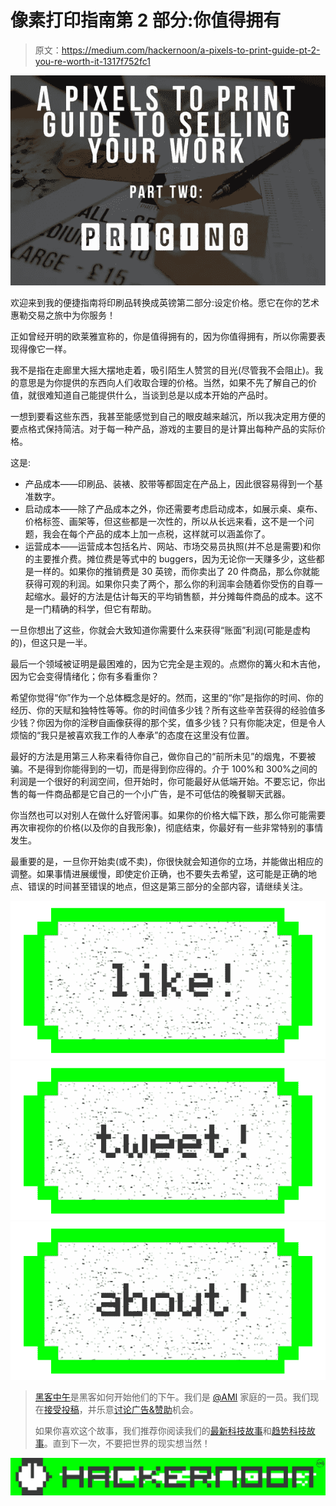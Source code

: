 # 像素打印指南第 2 部分:你值得拥有

> 原文：<https://medium.com/hackernoon/a-pixels-to-print-guide-pt-2-you-re-worth-it-1317f752fc1>

![](img/d1041145e09639bbd6442ff21453f739.png)

欢迎来到我的便捷指南将印刷品转换成英镑第二部分:设定价格。愿它在你的艺术惠勒交易之旅中为你服务！

正如曾经开明的欧莱雅宣称的，你是值得拥有的，因为你值得拥有，所以你需要表现得像它一样。

我不是指在走廊里大摇大摆地走着，吸引陌生人赞赏的目光(尽管我不会阻止)。我的意思是为你提供的东西向人们收取合理的价格。当然，如果不先了解自己的价值，就很难知道自己能提供什么，当谈到总是以成本开始的产品时。

一想到要看这些东西，我甚至能感觉到自己的眼皮越来越沉，所以我决定用方便的要点格式保持简洁。对于每一种产品，游戏的主要目的是计算出每种产品的实际价格。

这是:

*   产品成本——印刷品、装裱、胶带等都固定在产品上，因此很容易得到一个基准数字。
*   启动成本——除了产品成本之外，你还需要考虑启动成本，如展示桌、桌布、价格标签、画架等，但这些都是一次性的，所以从长远来看，这不是一个问题，我会在每个产品的成本上加一点税，这样就可以涵盖你了。
*   运营成本——运营成本包括名片、网站、市场交易员执照(并不总是需要)和你的主要推介费。摊位费是等式中的 buggers，因为无论你一天赚多少，这些都是一样的。如果你的推销费是 30 英镑，而你卖出了 20 件商品，那么你就能获得可观的利润。如果你只卖了两个，那么你的利润率会随着你受伤的自尊一起缩水。最好的方法是估计每天的平均销售额，并分摊每件商品的成本。这不是一门精确的科学，但它有帮助。

一旦你想出了这些，你就会大致知道你需要什么来获得“账面”利润(可能是虚构的)，但这只是一半。

最后一个领域被证明是最困难的，因为它完全是主观的。点燃你的篝火和木吉他，因为它会变得情绪化；你有多看重你？

希望你觉得“你”作为一个总体概念是好的。然而，这里的“你”是指你的时间、你的经历、你的天赋和独特性等等。你的时间值多少钱？所有这些辛苦获得的经验值多少钱？你因为你的淫秽自画像获得的那个奖，值多少钱？只有你能决定，但是令人烦恼的“我只是被喜欢我工作的人奉承”的态度在这里没有位置。

最好的方法是用第三人称来看待你自己，做你自己的“前所未见”的烟鬼，不要被骗。不是得到你能得到的一切，而是得到你应得的。介于 100%和 300%之间的利润是一个很好的利润空间，但开始时，你可能最好从低端开始。不要忘记，你出售的每一件商品都是它自己的一个小广告，是不可低估的晚餐聊天武器。

你当然也可以对别人在做什么好管闲事。如果你的价格大幅下跌，那么你可能需要再次审视你的价格(以及你的自我形象)，彻底结束，你最好有一些非常特别的事情发生。

最重要的是，一旦你开始卖(或不卖)，你很快就会知道你的立场，并能做出相应的调整。如果事情进展缓慢，即使定价正确，也不要失去希望，这可能是正确的地点、错误的时间甚至错误的地点，但这是第三部分的全部内容，请继续关注。

[![](img/50ef4044ecd4e250b5d50f368b775d38.png)](http://bit.ly/HackernoonFB)[![](img/979d9a46439d5aebbdcdca574e21dc81.png)](https://goo.gl/k7XYbx)[![](img/2930ba6bd2c12218fdbbf7e02c8746ff.png)](https://goo.gl/4ofytp)

> [黑客中午](http://bit.ly/Hackernoon)是黑客如何开始他们的下午。我们是 [@AMI](http://bit.ly/atAMIatAMI) 家庭的一员。我们现在[接受投稿](http://bit.ly/hackernoonsubmission)，并乐意[讨论广告&赞助](mailto:partners@amipublications.com)机会。
> 
> 如果你喜欢这个故事，我们推荐你阅读我们的[最新科技故事](http://bit.ly/hackernoonlatestt)和[趋势科技故事](https://hackernoon.com/trending)。直到下一次，不要把世界的现实想当然！

[![](img/be0ca55ba73a573dce11effb2ee80d56.png)](https://goo.gl/Ahtev1)